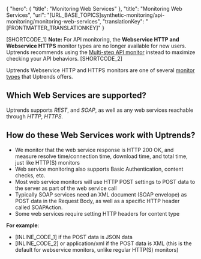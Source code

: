 {
  "hero": {
    "title": "Monitoring Web Services"
  },
  "title": "Monitoring Web Services",
  "url": "[URL_BASE_TOPICS]synthetic-monitoring/api-monitoring/monitoring-web-services",
  "translationKey": "[FRONTMATTER_TRANSLATIONKEY]"
}

[SHORTCODE_1] **Note:** For API monitoring, the **Webservice HTTP and Webservice HTTPS** monitor types are no longer available for new users. Uptrends recommends using the [Multi-step API monitor]([LINK_URL_1]) instead to maximize checking your API behaviors. [SHORTCODE_2]

Uptrends Webservice HTTP and HTTPS monitors are one of several [monitor types]([LINK_URL_2]) that Uptrends offers. 

## Which Web Services are supported?

Uptrends supports *REST*, and *SOAP*, as well as any web services reachable through *HTTP*, *HTTPS.*

## How do these Web Services work with Uptrends?

-   We monitor that the web service response is HTTP 200 OK, and measure resolve time/connection time, download time, and total time, just like HTTP(S) monitors  
-   Web service monitoring also supports Basic Authentication, content checks, etc.  
-   Most web service monitors will use HTTP POST settings to POST data to the server as part of the web service call  
-   Typically SOAP services need an XML document (SOAP envelope) as POST data in the Request Body, as well as a specific HTTP header called SOAPAction.  
-   Some web services require setting HTTP headers for content type

**For example**:

-   \[INLINE_CODE_1] if the POST data is JSON data  
-   \[INLINE_CODE_2] or application/xml if the POST data is XML (this is the default for webservice monitors, unlike regular HTTP(S) monitors)
